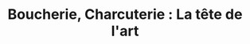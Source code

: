 ---
title: "Boucherie, Charcuterie : La tête de l'art"
url: /la-couarde-sur-mer/boucherie-charcuterie-la-tete-de-lart/
shop: Metzgerei
---